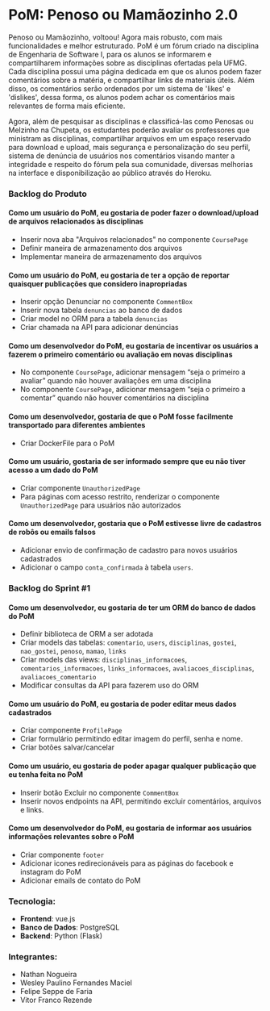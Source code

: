 # PoM: Penoso ou Mamãozinho 2.0

Penoso ou Mamãozinho, voltoou! Agora mais robusto, com mais funcionalidades e melhor estruturado. PoM é um fórum criado na disciplina de Engenharia de Software I, para os alunos se informarem e compartilharem informações sobre as disciplinas ofertadas pela UFMG. Cada disciplina possui uma página dedicada em que os alunos podem fazer comentários sobre a matéria, e compartilhar links de materiais úteis. Além disso, os comentários serão ordenados por um sistema de 'likes' e 'dislikes', dessa forma, os alunos podem achar os comentários mais relevantes de forma mais eficiente.

Agora, além de pesquisar as disciplinas e classificá-las como Penosas ou Melzinho na Chupeta, os estudantes poderão avaliar os professores que ministram as disciplinas, compartilhar arquivos em um espaço reservado para download e upload, mais segurança e personalização do seu perfil, sistema de denúncia de usuários nos comentários visando manter a integridade e respeito do fórum pela sua comunidade, diversas melhorias na interface e disponibilização ao público através do Heroku.

### Backlog do Produto


#### Como um usuário do PoM, eu gostaria de poder fazer o download/upload de arquivos relacionados às disciplinas
* Inserir nova aba "Arquivos relacionados" no componente `CoursePage`
* Definir maneira de armazenamento dos arquivos
* Implementar maneira de armazenamento dos arquivos


#### Como um usuário do PoM, eu gostaria de ter a opção de reportar quaisquer publicações que considero inapropriadas
* Inserir opção Denunciar no componente `CommentBox`
* Inserir nova tabela `denuncias` ao banco de dados
* Criar model no ORM para a tabela `denuncias`
* Criar chamada na API para adicionar denúncias

#### Como um desenvolvedor do PoM, eu gostaria de incentivar os usuários a fazerem o primeiro comentário ou avaliação em novas disciplinas
* No componente `CoursePage`, adicionar mensagem “seja o primeiro a avaliar” quando não houver avaliações em uma disciplina
* No componente `CoursePage`, adicionar mensagem “seja o primeiro a comentar” quando não houver comentários na disciplina

#### Como um desenvolvedor, gostaria de que o PoM fosse facilmente transportado para diferentes ambientes
* Criar DockerFile para o PoM

#### Como um usuário, gostaria de ser informado sempre que eu não tiver acesso a um dado do PoM
* Criar componente `UnauthorizedPage`
* Para páginas com acesso restrito, renderizar o componente `UnauthorizedPage` para usuários não autorizados

#### Como um desenvolvedor, gostaria que o PoM estivesse livre de cadastros de robôs ou emails falsos
* Adicionar envio de confirmação de cadastro para novos usuários cadastrados
* Adicionar o campo `conta_confirmada` à tabela `users`.


### Backlog do Sprint #1

#### Como um desenvolvedor, eu gostaria de ter um ORM do banco de dados do PoM
* Definir biblioteca de ORM a ser adotada
* Criar models das tabelas: `comentario`, `users`, `disciplinas`, `gostei`, `nao_gostei`, `penoso`, `mamao`, `links`
* Criar models das views: `disciplinas_informacoes`, `comentarios_informacoes`, `links_informacoes`, `avaliacoes_disciplinas`, `avaliacoes_comentario`
* Modificar consultas da API para fazerem uso do ORM

#### Como um usuário do PoM, eu gostaria de poder editar meus dados cadastrados
* Criar componente `ProfilePage`
* Criar formulário permitindo editar imagem do perfil, senha e nome.
* Criar botões salvar/cancelar

#### Como um usuário, eu gostaria de poder apagar qualquer publicação que eu tenha feita no PoM
* Inserir botão Excluir no componente `CommentBox`
* Inserir novos endpoints na API, permitindo excluir comentários, arquivos e links.

#### Como um desenvolvedor do PoM, eu gostaria de informar aos usuários informações relevantes sobre o PoM
* Criar componente `footer`
* Adicionar icones redirecionáveis para as páginas do facebook e instagram do PoM
* Adicionar emails de contato do PoM


### Tecnologia:
* __Frontend__: vue.js
* __Banco de Dados__: PostgreSQL
* __Backend__: Python (Flask)

### Integrantes:
* Nathan Nogueira
* Wesley Paulino Fernandes Maciel
* Felipe Seppe de Faria
* Vitor Franco Rezende
